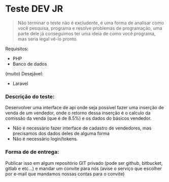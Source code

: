 # Teste DEV JR

> Não terminar o teste não é excludente, é uma forma de analisar como você pesquisa, programa e resolve problemas de programação, uma parte dele já conseguimos ter uma ideia de como você programa, mas seria legal vê-lo pronto.

Requisitos:
- PHP
- Banco de dados

(muito) Desejável:
- Laravel

### Descrição do teste:

Desenvolver uma interface de api onde seja possível fazer uma inserção de venda de um vendedor, onde o retorno dessa inserção  é o calculo da comissão da venda (que é de 8.5%) e os dados do básicos vendedor.

- Não é necessário fazer interface de cadastro de vendedores, mas precisamos dos dados deles de alguma forma
- Não é necessário login/tokens.

### Forma de de entrega:

Publicar isso em algum repositório GIT privado (pode ser github, bitbucket, gitlab e etc...) e mandar um convite para nós 
(avise o serviço que escolher por e-mail que mandamos nossas contas para o convite)


